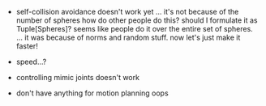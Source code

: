 - self-collision avoidance doesn't work yet
... it's not because of the number of spheres
how do other people do this?
should I formulate it as Tuple[Spheres]?
seems like people do it over the entire set of spheres.
... it was because of norms and random stuff.
now let's just make it faster!

- speed...?
- controlling mimic joints doesn't work
- don't have anything for motion planning oops